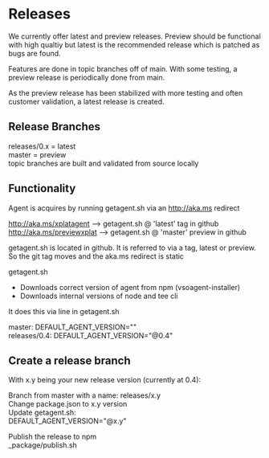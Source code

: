 # Releases

We currently offer latest and preview releases.  Preview should be functional with high qualtiy but latest is the recommended release which is patched as bugs are found.

Features are done in topic branches off of main.  With some testing, a preview release is periodically done from main.

As the preview release has been stabilized with more testing and often customer validation, a latest release is created.

## Release Branches
  
releases/0.x = latest  
master = preview  
topic branches are built and validated from source locally  

## Functionality

Agent is acquires by running getagent.sh via an http://aka.ms redirect

http://aka.ms/xplatagent --> getagent.sh @ 'latest' tag in github  
http://aka.ms/previewxplat --> getagent.sh @ 'master' preview in github  

getagent.sh is located in github.  It is referred to via a tag, latest or preview.  So the git tag moves and the aka.ms redirect is static

getagent.sh
  - Downloads correct version of agent from npm (vsoagent-installer)
  - Downloads internal versions of node and tee cli 

It does this via line in getagent.sh

master: DEFAULT_AGENT_VERSION=""  
releases/0.4: DEFAULT_AGENT_VERSION="@0.4"  

## Create a release branch

With x.y being your new release version (currently at 0.4):

Branch from master with a name: releases/x.y  
Change package.json to x.y version  
Update getagent.sh:  
DEFAULT_AGENT_VERSION="@x.y"  

Publish the release to npm  
_package/publish.sh  


